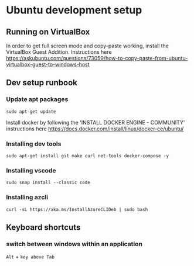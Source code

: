 # Ubuntu development setup

## Running on VirtualBox
In order to get full screen mode and copy-paste working, install the VirtualBox Guest Addition. Instructions here
https://askubuntu.com/questions/73059/how-to-copy-paste-from-ubuntu-virtualbox-guest-to-windows-host

## Dev setup runbook

### Update apt packages 
```
sudo apt-get update
```

Install docker by following the 'INSTALL DOCKER ENGINE - COMMUNITY' instructions here https://docs.docker.com/install/linux/docker-ce/ubuntu/

### Installing dev tools
```
sudo apt-get install git make curl net-tools docker-compose -y
```

### Installing vscode
```
sudo snap install --classic code
```

### Installing azcli
```
curl -sL https://aka.ms/InstallAzureCLIDeb | sudo bash
```

## Keyboard shortcuts

### switch between windows within an application
`Alt` + `key above Tab`
